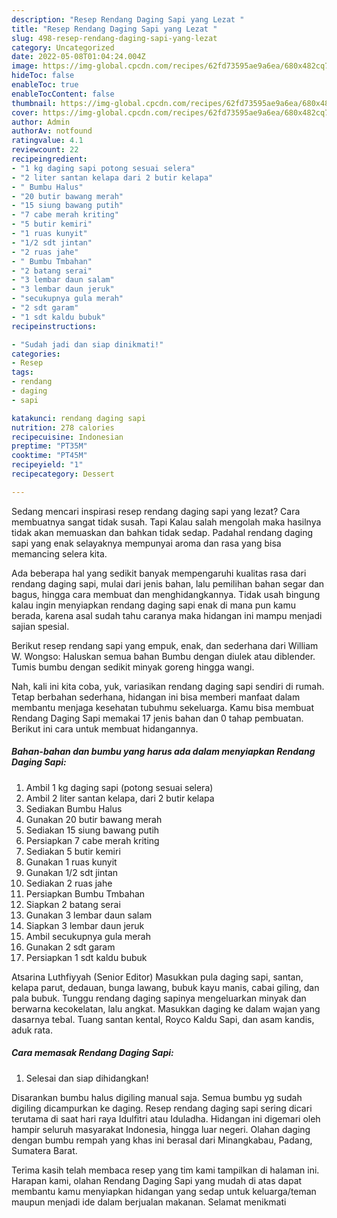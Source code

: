 ```yaml
---
description: "Resep Rendang Daging Sapi yang Lezat "
title: "Resep Rendang Daging Sapi yang Lezat "
slug: 498-resep-rendang-daging-sapi-yang-lezat
category: Uncategorized
date: 2022-05-08T01:04:24.004Z
image: https://img-global.cpcdn.com/recipes/62fd73595ae9a6ea/680x482cq70/rendang-daging-sapi-foto-resep-utama.jpg
hideToc: false
enableToc: true
enableTocContent: false
thumbnail: https://img-global.cpcdn.com/recipes/62fd73595ae9a6ea/680x482cq70/rendang-daging-sapi-foto-resep-utama.jpg
cover: https://img-global.cpcdn.com/recipes/62fd73595ae9a6ea/680x482cq70/rendang-daging-sapi-foto-resep-utama.jpg
author: Admin
authorAv: notfound
ratingvalue: 4.1
reviewcount: 22
recipeingredient:
- "1 kg daging sapi potong sesuai selera"
- "2 liter santan kelapa dari 2 butir kelapa"
- " Bumbu Halus"
- "20 butir bawang merah"
- "15 siung bawang putih"
- "7 cabe merah kriting"
- "5 butir kemiri"
- "1 ruas kunyit"
- "1/2 sdt jintan"
- "2 ruas jahe"
- " Bumbu Tmbahan"
- "2 batang serai"
- "3 lembar daun salam"
- "3 lembar daun jeruk"
- "secukupnya gula merah"
- "2 sdt garam"
- "1 sdt kaldu bubuk"
recipeinstructions:

- "Sudah jadi dan siap dinikmati!"
categories:
- Resep
tags:
- rendang
- daging
- sapi

katakunci: rendang daging sapi 
nutrition: 278 calories
recipecuisine: Indonesian
preptime: "PT35M"
cooktime: "PT45M"
recipeyield: "1"
recipecategory: Dessert

---
```



Sedang mencari inspirasi resep rendang daging sapi yang lezat? Cara membuatnya sangat tidak susah. Tapi Kalau salah mengolah maka hasilnya tidak akan memuaskan dan bahkan tidak sedap. Padahal rendang daging sapi yang enak selayaknya mempunyai aroma dan rasa yang bisa memancing selera kita.


Ada beberapa hal yang sedikit banyak mempengaruhi kualitas rasa dari rendang daging sapi, mulai dari jenis bahan, lalu pemilihan bahan segar dan bagus, hingga cara membuat dan menghidangkannya. Tidak usah bingung kalau ingin menyiapkan rendang daging sapi enak di mana pun kamu berada, karena asal sudah tahu caranya maka hidangan ini mampu menjadi sajian spesial.

Berikut resep rendang sapi yang empuk, enak, dan sederhana dari William W. Wongso: Haluskan semua bahan Bumbu dengan diulek atau diblender. Tumis bumbu dengan sedikit minyak goreng hingga wangi.


Nah, kali ini kita coba, yuk, variasikan rendang daging sapi sendiri di rumah. Tetap berbahan sederhana, hidangan ini bisa memberi manfaat dalam membantu menjaga kesehatan tubuhmu sekeluarga. Kamu bisa membuat Rendang Daging Sapi memakai 17 jenis bahan dan 0 tahap pembuatan. Berikut ini cara untuk membuat hidangannya.

<!--inarticleads1-->

##### Bahan-bahan dan bumbu yang harus ada dalam menyiapkan Rendang Daging Sapi:

1. Ambil 1 kg daging sapi (potong sesuai selera)
1. Ambil 2 liter santan kelapa, dari 2 butir kelapa
1. Sediakan  Bumbu Halus
1. Gunakan 20 butir bawang merah
1. Sediakan 15 siung bawang putih
1. Persiapkan 7 cabe merah kriting
1. Sediakan 5 butir kemiri
1. Gunakan 1 ruas kunyit
1. Gunakan 1/2 sdt jintan
1. Sediakan 2 ruas jahe
1. Persiapkan  Bumbu Tmbahan
1. Siapkan 2 batang serai
1. Gunakan 3 lembar daun salam
1. Siapkan 3 lembar daun jeruk
1. Ambil secukupnya gula merah
1. Gunakan 2 sdt garam
1. Persiapkan 1 sdt kaldu bubuk


Atsarina Luthfiyyah (Senior Editor) Masukkan pula daging sapi, santan, kelapa parut, dedauan, bunga lawang, bubuk kayu manis, cabai giling, dan pala bubuk. Tunggu rendang daging sapinya mengeluarkan minyak dan berwarna kecokelatan, lalu angkat. Masukkan daging ke dalam wajan yang dasarnya tebal. Tuang santan kental, Royco Kaldu Sapi, dan asam kandis, aduk rata. 

<!--inarticleads2-->

##### Cara memasak Rendang Daging Sapi:


1. Selesai dan siap dihidangkan!

Disarankan bumbu halus digiling manual saja. Semua bumbu yg sudah digiling dicampurkan ke daging. Resep rendang daging sapi sering dicari terutama di saat hari raya Idulfitri atau Iduladha. Hidangan ini digemari oleh hampir seluruh masyarakat Indonesia, hingga luar negeri. Olahan daging dengan bumbu rempah yang khas ini berasal dari Minangkabau, Padang, Sumatera Barat. 

Terima kasih telah membaca resep yang tim kami tampilkan di halaman ini. Harapan kami, olahan Rendang Daging Sapi yang mudah di atas dapat membantu kamu menyiapkan hidangan yang sedap untuk keluarga/teman maupun menjadi ide dalam berjualan makanan. Selamat menikmati
